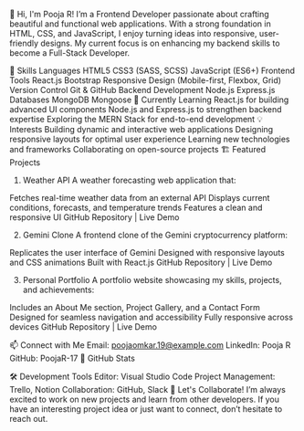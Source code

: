 👋 Hi, I'm Pooja R!
I’m a Frontend Developer passionate about crafting beautiful and functional web applications. With a strong foundation in HTML, CSS, and JavaScript, I enjoy turning ideas into responsive, user-friendly designs. My current focus is on enhancing my backend skills to become a Full-Stack Developer.

🔧 Skills
Languages
HTML5
CSS3 (SASS, SCSS)
JavaScript (ES6+)
Frontend Tools
React.js
Bootstrap
Responsive Design (Mobile-first, Flexbox, Grid)
Version Control
Git & GitHub
Backend Development
Node.js
Express.js
Databases
MongoDB
Mongoose
🌱 Currently Learning
React.js for building advanced UI components
Node.js and Express.js to strengthen backend expertise
Exploring the MERN Stack for end-to-end development
💡 Interests
Building dynamic and interactive web applications
Designing responsive layouts for optimal user experience
Learning new technologies and frameworks
Collaborating on open-source projects
🏗️ Featured Projects
1. Weather API
A weather forecasting web application that:

Fetches real-time weather data from an external API
Displays current conditions, forecasts, and temperature trends
Features a clean and responsive UI
GitHub Repository | Live Demo

2. Gemini Clone
A frontend clone of the Gemini cryptocurrency platform:

Replicates the user interface of Gemini
Designed with responsive layouts and CSS animations
Built with React.js
GitHub Repository | Live Demo

3. Personal Portfolio
A portfolio website showcasing my skills, projects, and achievements:

Includes an About Me section, Project Gallery, and a Contact Form
Designed for seamless navigation and accessibility
Fully responsive across devices
GitHub Repository | Live Demo

📫 Connect with Me
Email: poojaomkar.19@example.com
LinkedIn: Pooja R
GitHub: PoojaR-17
🌟 GitHub Stats


🛠️ Development Tools
Editor: Visual Studio Code
Project Management: Trello, Notion
Collaboration: GitHub, Slack
🤝 Let's Collaborate!
I’m always excited to work on new projects and learn from other developers. If you have an interesting project idea or just want to connect, don’t hesitate to reach out.

